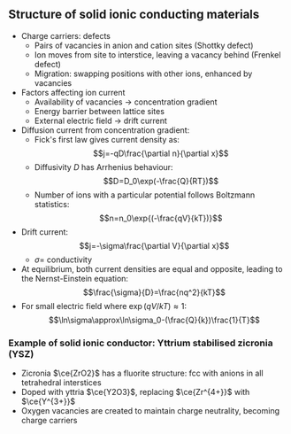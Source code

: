 ## Structure of solid ionic conducting materials
- Charge carriers: defects
	- Pairs of vacancies in anion and cation sites (Shottky defect)
	- Ion moves from site to interstice, leaving a vacancy behind (Frenkel defect)
	- Migration: swapping positions with other ions, enhanced by vacancies
- Factors affecting ion current
	- Availability of vacancies -> concentration gradient
	- Energy barrier between lattice sites
	- External electric field -> drift current
- Diffusion current from concentration gradient:
	- Fick's first law gives current density as:
	$$j=-qD\frac{\partial n}{\partial x}$$
	- Diffusivity $D$ has Arrhenius behaviour:
	$$D=D_0\exp(-\frac{Q}{RT})$$
	- Number of ions with a particular potential follows Boltzmann statistics:
	$$n=n_0\exp{(-\frac{qV}{kT})}$$
- Drift current:
$$j=-\sigma\frac{\partial V}{\partial x}$$
	- $\sigma=$ conductivity
- At equilibrium, both current densities are equal and opposite, leading to the Nernst-Einstein equation:
$$\frac{\sigma}{D}=\frac{nq^2}{kT}$$
- For small electric field where $\exp(qV/kT)\approx 1$:
$$\ln\sigma\approx\ln\sigma_0-(\frac{Q}{k})\frac{1}{T}$$

### Example of solid ionic conductor: Yttrium stabilised zicronia (YSZ)
- Zicronia $\ce{ZrO2}$ has a fluorite structure: fcc with anions in all tetrahedral interstices
- Doped with yttria $\ce{Y2O3}$, replacing $\ce{Zr^{4+}}$ with $\ce{Y^{3+}}$ 
- Oxygen vacancies are created to maintain charge neutrality, becoming charge carriers